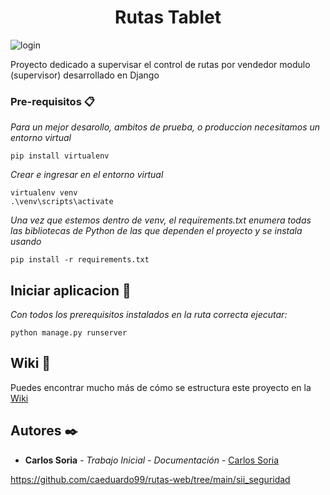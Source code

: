 ﻿<h1 align="center"> Rutas Tablet </h1>

![login](https://github.com/caeduardo99/rutas-web/assets/78270693/6129ff0c-c8ed-44fe-b850-799da2cf6fef)

Proyecto dedicado a supervisar el control de rutas por vendedor modulo (supervisor) desarrollado en Django


### Pre-requisitos 📋

_Para un mejor desarollo, ambitos de prueba, o produccion necesitamos un entorno virtual_

```
pip install virtualenv
```


_Crear e ingresar en el entorno virtual_

```
virtualenv venv
.\venv\scripts\activate
```

_Una vez que estemos dentro de venv, el requirements.txt enumera todas las bibliotecas de Python de las que dependen el proyecto y se instala usando_

```
pip install -r requirements.txt
```

## Iniciar aplicacion 🔧

_Con todos los prerequisitos instalados en la ruta correcta ejecutar:_

```
python manage.py runserver
```

## Wiki 📖

Puedes encontrar mucho más de cómo se estructura este proyecto en la [Wiki](https://github.com/caeduardo99/rutas-web/wiki)



## Autores ✒️


* **Carlos Soria** - *Trabajo Inicial - Documentación* - [Carlos Soria](https://github.com/caeduardo99)




https://github.com/caeduardo99/rutas-web/tree/main/sii_seguridad